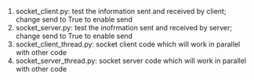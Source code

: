 1. socket_client.py: test the information sent and received by client; change send to True to enable send  
2. socket_server.py: test the inofrmation sent and received by server; change send to True to enable send  
3. socket_client_thread.py: socket client code which will work in parallel with other code  
4. socket_server_thread.py: socket server code which will work in parallel with other code  
